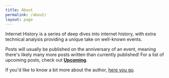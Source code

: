 ```yaml
---
title: About
permalink: /about/
layout: page
---
```


Internet History is a series of deep dives into internet history, with extra technical analysis providing a unique take on well-known events.

Posts will usually be published on the anniversary of an event, meaning there's likely many more posts written than currently published! For a list of upcoming posts, check out **[Upcoming](/upcoming/)**.

If you'd like to know a bit more about the author, [here you go](https://jakelee.co.uk/about/).